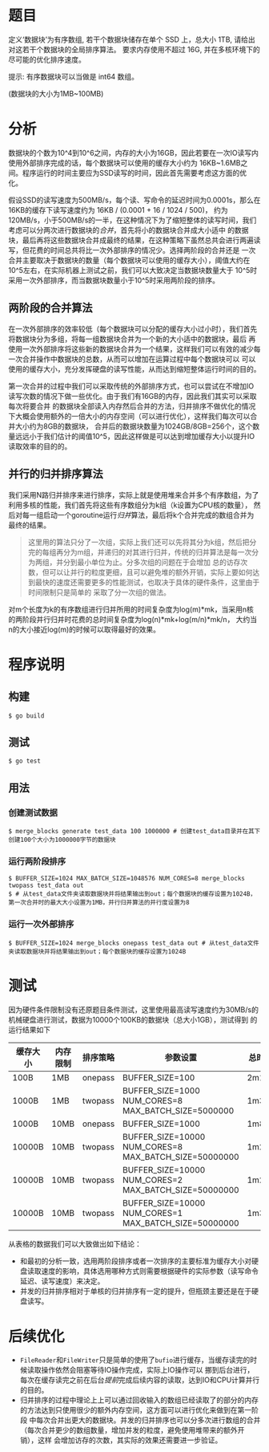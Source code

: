 # 题目

定义‘数据块’为有序数组, 若干个数据块储存在单个 SSD 上，总大小 1TB, 请给出对这若干个数据块的全局排序算法。
要求内存使用不超过 16G, 并在多核环境下的尽可能的优化排序速度。

提示: 有序数据块可以当做是 int64 数组。

(数据块的大小为1MB~100MB)

# 分析

数据块的个数为10^4到10^6之间，内存的大小为16GB，因此若要在一次IO读写内使用外部排序完成的话，每个数据块可以使用的缓存大小约为
16KB~1.6MB之间。程序运行的时间主要应为SSD读写的时间，因此首先需要考虑这方面的优化。

假设SSD的读写速度为500MB/s，每个读、写命令的延迟时间为0.0001s，那么在16KB的缓存下读写速度约为 16KB / (0.0001 + 16 / 1024 / 500)，
约为120MB/s，小于500MB/s的一半，在这种情况下为了缩短整体的读写时间，我们考虑可以分两次进行数据块的*合并*，首先将小的数据块合并成大小适中
的数据块，最后再将这些数据块合并成最终的结果，在这种策略下虽然总共会进行两遍读写，但花费的时间总共将比一次外部排序的情况少。选择两阶段的合并还是
一次合并主要取决于数据块的数量（每个数据块可以使用的缓存大小），阈值大约在10^5左右，在实际机器上测试之前，我们可以大致决定当数据块数量大于
10^5时采用一次外部排序，而当数据块数量小于10^5时采用两阶段的排序。

## 两阶段的合并算法

在一次外部排序的效率较低（每个数据块可以分配的缓存大小过小时），我们首先将数据块分为多组，将每一组数据块合并为一个新的大小适中的数据块，最后
再使用一次外部排序将这些新的数据块合并为一个结果，这样我们可以有效的减少每一次合并操作中数据块的总数，从而可以增加在运算过程中每个数据块可以
可以使用的缓存大小，充分发挥硬盘的读写性能，从而达到缩短整体运行时间的目的。

第一次合并的过程中我们可以采取传统的外部排序方式，也可以尝试在不增加IO读写次数的情况下做一些优化。由于我们有16GB的内存，因此我们其实可以采取每次将要合并
的数据块全部读入内存然后合并的方法，归并排序不做优化的情况下大概会使用额外的一倍大小的内存空间（可以进行优化），这样我们每次可以合并大小约为8GB的数据块，
合并后的数据块数量为1024GB/8GB=256个，这个数量远远小于我们估计的阈值10^5，因此这样做是可以达到增加缓存大小以提升IO读取效率的目的的。

## 并行的归并排序算法

我们采用N路归并排序来进行排序，实际上就是使用堆来合并多个有序数组，为了利用多核的性能，我们首先将这些有序数组分为k组（k设置为CPU核的数量），
然后对每一组启动一个goroutine运行*归并*算法，最后将k个合并完成的数组合并为最终的结果。

> 这里用的算法只分了一次组，实际上我们还可以先将其分为k组，然后把分完的每组再分为m组，并递归的对其进行归并，传统的归并算法是每一次分为两组，并分到最小单位为止。分多次组的问题在于会增加
总的访存次数，但可以让并行的粒度更细，且可以避免堆的额外开销，实际上要如何达到最快的速度还需要更多的性能测试，也取决于具体的硬件条件，这里由于时间限制只是简单的
采取了分一次组的做法。

对m个长度为k的有序数组进行归并所用的时间复杂度为log(m)*mk，当采用n核的两阶段并行归并时花费的总时间复杂度为log(n)*mk+log(m/n)*mk/n，
大约当n的大小接近log(m)的时候可以取得最好的效果。

# 程序说明

## 构建

```
$ go build
```

## 测试

```
$ go test
```

## 用法

### 创建测试数据

```
$ merge_blocks generate test_data 100 1000000 # 创建test_data目录并在其下创建100个大小为1000000字节的数据块
```

### 运行两阶段排序

```
$ BUFFER_SIZE=1024 MAX_BATCH_SIZE=1048576 NUM_CORES=8 merge_blocks twopass test_data out
$ # 从test_data文件夹读取数据块并将结果输出到out；每个数据块的缓存设置为1024B，第一次合并时的最大大小设置为1MB，并行归并算法的并行度设置为8
```

### 运行一次外部排序

```
$ BUFFER_SIZE=1024 merge_blocks onepass test_data out # 从test_data文件夹读取数据块并将结果输出到out；每个数据块的缓存设置为1024B
```

# 测试

因为硬件条件限制没有还原题目条件测试，这里使用最高读写速度约为30MB/s的机械硬盘进行测试，数据为10000个100KB的数据块（总大小1GB），测试得到
的运行结果如下

|缓存大小|内存限制|排序策略|参数设置|总时间|
|-------|------|-------|------|-----|
|100B |1MB   |onepass|BUFFER_SIZE=100|2m1s  |
|1000B|1MB   |twopass|BUFFER_SIZE=1000 NUM_CORES=8 MAX_BATCH_SIZE=5000000|1m39s |
|1000B|10MB  |onepass|BUFFER_SIZE=1000|1m8s |
|10000B|10MB |twopass|BUFFER_SIZE=10000 NUM_CORES=8 MAX_BATCH_SIZE=50000000|1m20s|
|10000B|10MB |twopass|BUFFER_SIZE=10000 NUM_CORES=2 MAX_BATCH_SIZE=50000000|1m23s|
|10000B|10MB |twopass|BUFFER_SIZE=10000 NUM_CORES=1 MAX_BATCH_SIZE=50000000|1m33s|

从表格的数据我们可以大致做出如下结论：

- 和最初的分析一致，选用两阶段排序或者一次排序的主要标准为缓存大小对硬盘读取速度的影响，具体选用哪种方式则需要根据硬件的实际参数（读写命令
延迟、读写速度）来决定。
- 并发的归并排序相对于单核的归并排序有一定的提升，但瓶颈主要还是在于硬盘读写。

# 后续优化

- `FileReader`和`FileWriter`只是简单的使用了`bufio`进行缓存，当缓存读完的时候读取操作依然会阻塞等待IO操作完成，实际上IO操作可以
挪到后台进行，每次在缓存读完之前在后台*提前*完成后续内容的读取，达到IO和CPU计算并行的目的。
- 归并排序的过程中理论上上可以通过回收输入的数组已经读取了的部分的内存的方法达到只使用很少的额外内存空间，这方面可以进行优化来做到在第一阶段
中每次合并出更大的数据块。并发的归并排序也可以分多次进行数组的合并（每次合并更少的数组数量，增加并发的粒度，避免使用堆带来的额外开销），这样
会增加访存的次数，其实际的效果还需要进一步验证。
